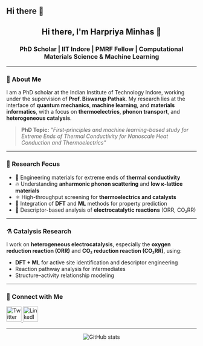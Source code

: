 ## Hi there 👋

<h2 align="center">Hi there, I'm Harpriya Minhas 👋</h2>
<h3 align="center">PhD Scholar | IIT Indore | PMRF Fellow | Computational Materials Science & Machine Learning</h3>

---

### 🧪 About Me

I am a PhD scholar at the Indian Institute of Technology Indore, working under the supervision of **Prof. Biswarup Pathak**. My research lies at the interface of **quantum mechanics**, **machine learning**, and **materials informatics**, with a focus on **thermoelectrics**, **phonon transport**, and **heterogeneous catalysis**.

> **PhD Topic:** _"First-principles and machine learning-based study for Extreme Ends of Thermal Conductivity for Nanoscale Heat Conduction and Thermoelectrics"_

---

### 🔬 Research Focus

- 🎯 Engineering materials for extreme ends of **thermal conductivity**
- 🔥 Understanding **anharmonic phonon scattering** and **low κ-lattice materials**
- ⚛️ High-throughput screening for **thermoelectrics and catalysts**
- 🧠 Integration of **DFT** and **ML** methods for property prediction
- 🧪 Descriptor-based analysis of **electrocatalytic reactions** (ORR, CO₂RR)

---

### ⚗️ Catalysis Research

I work on **heterogeneous electrocatalysis**, especially the **oxygen reduction reaction (ORR)** and **CO₂ reduction reaction (CO₂RR)**, using:
- **DFT + ML** for active site identification and descriptor engineering
- Reaction pathway analysis for intermediates 
- Structure–activity relationship modeling 

---


### 📢 Connect with Me

<p align="left">
  <a href="https://twitter.com/minhasharpriya" target="blank">
    <img src="https://raw.githubusercontent.com/rahuldkjain/github-profile-readme-generator/master/src/images/icons/Social/twitter.svg" alt="Twitter" width="40" height="40"/>
  </a>
  <a href="https://linkedin.com/in/harpriya-minhas" target="blank">
    <img src="https://raw.githubusercontent.com/rahuldkjain/github-profile-readme-generator/master/src/images/icons/Social/linked-in-alt.svg" alt="LinkedIn" width="40" height="40"/>
  </a>
</p>

---

<!-- GitHub Stats -->
<p align="center">
  <img src="https://github-readme-stats.vercel.app/api?username=Harpriyaminhas&show_icons=true&theme=default" alt="GitHub stats" />
</p>
